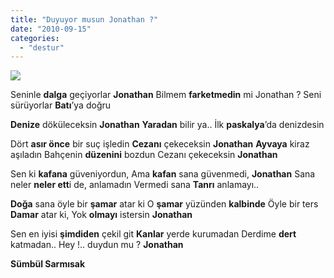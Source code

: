 ```yaml
---
title: "Duyuyor musun Jonathan ?"
date: "2010-09-15"
categories: 
  - "destur"
---
```


![](/uploads/2010/09/gelin.jpeg)

Seninle **dalga** geçiyorlar **Jonathan** Bilmem **farketmedin** mi Jonathan ? Seni sürüyorlar **Batı**’ya doğru

**Denize** döküleceksin **Jonathan** **Yaradan** bilir ya.. İlk **paskalya**’da denizdesin

Dört **asır önce** bir suç işledin **Cezanı** çekeceksin **Jonathan** **Ayvaya** kiraz aşıladın Bahçenin **düzenini** bozdun Cezanı çekeceksin **Jonathan**

Sen ki **kafana** güveniyordun, Ama **kafan** sana güvenmedi, **Jonathan** Sana neler **neler ett**i de, anlamadın Vermedi sana **Tanrı** anlamayı..

**Doğa** sana öyle bir **şamar** atar ki O **şamar** yüzünden **kalbinde** Öyle bir ters **Damar** atar ki, Yok **olmayı** istersin **Jonathan**

Sen en iyisi **şimdiden** çekil git **Kanlar** yerde kurumadan Derdime **dert** katmadan.. Hey !.. duydun mu ? **Jonathan**

**Sümbül Sarmısak**
